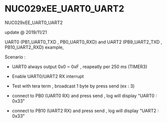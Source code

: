 # NUC029xEE_UART0_UART2
 NUC029xEE_UART0_UART2

update @ 2019/11/21

UART0 (PB1_UART0_TXD , PB0_UART0_RXD) and UART2 (PB9_UART2_TXD , PB10_UART2_RXD) example, 

Scenario : 

- UART0 always output 0x0 ~ 0xF , reapeatly per 250 ms (TIMER3)

- Enable UART0/UART2 RX interrupt 

- Test with tera term , broadcast 1 byte by press send (ex : 3)

- connect to PB0 (UART0 RX) and press send , log will display "UART0 : 0x33"

- connect to PB10 (UART2 RX) and press send , log will display "UART2 : 0x33"
